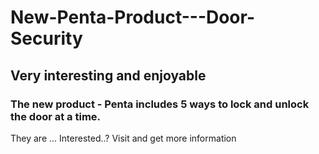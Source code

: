 # New-Penta-Product---Door-Security

## Very interesting and enjoyable

### The new product - Penta includes 5 ways to lock and unlock the door at a time.
They are ...
Interested..? Visit and get more information
